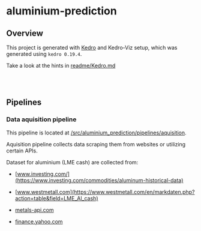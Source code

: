 # aluminium-prediction

## Overview

This project is generated with [Kedro](https://docs.kedro.org) and Kedro-Viz setup, which was generated using `kedro 0.19.4`.

Take a look at the hints in [readme/Kedro.md](https://github.com/KKobuszewski/aluminium-prediction/blob/main/readme/Kedro.md)
 




<br>
<br>


## Pipelines

### Data aquisition pipeline

This pipeline is located at [/src/aluminium_prediction/pipelines/aquisition](https://github.com/KKobuszewski/aluminium-prediction/tree/main/src/aluminium_prediction/pipelines/aquisition).

Aquisition pipeline collects data scraping them from websites or utilizing certain APIs.

Dataset for aluminium (LME cash) are collected from:

* [www.investing.com/](https://www.investing.com/commodities/aluminum-historical-data)

* [www.westmetall.com](https://www.westmetall.com/en/markdaten.php?action=table&field=LME_Al_cash)

* [metals-api.com](https://metals-api.com/documentation)

* [finance.yahoo.com](https://finance.yahoo.com)